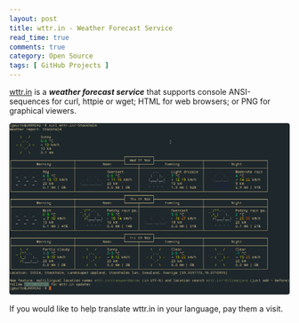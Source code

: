 ```yaml
---
layout: post
title: wttr.in - Weather Forecast Service
read_time: true  
comments: true
category: Open Source
tags: [ GitHub Projects ]
---
```


[wttr.in](https://github.com/chubin/wttr.in) is a ***weather forecast service*** that supports console ANSI-sequences for curl, httpie or wget; HTML for web browsers; or PNG for graphical viewers. 

![wttr.in](/assets/wttr.in.png)

If you would like to help translate wttr.in in your language, pay them a visit.
